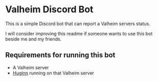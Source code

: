 # Valheim Discord Bot

This is a simple Discord bot that can report a Valheim servers status.

I will consider improving this readme if someone wants to use this bot beside me and my friends. 

## Requirements for running this bot
- A Valheim server
- [Huginn](https://github.com/mbround18/valheim-docker/blob/main/src/huginn/README.md) running on that Valheim server